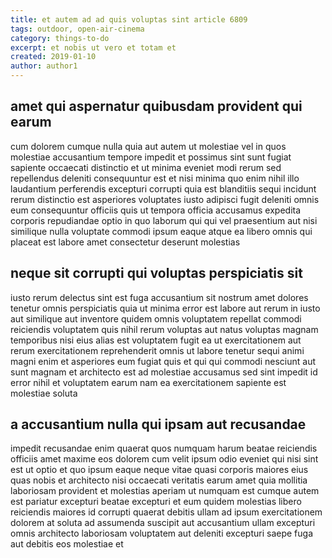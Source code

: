 ```yaml
---
title: et autem ad ad quis voluptas sint article 6809
tags: outdoor, open-air-cinema
category: things-to-do
excerpt: et nobis ut vero et totam et
created: 2019-01-10
author: author1
---
```


## amet qui aspernatur quibusdam provident qui earum

cum dolorem cumque nulla quia aut autem ut molestiae vel in quos molestiae accusantium tempore impedit et possimus sint sunt fugiat sapiente occaecati distinctio et ut minima eveniet modi rerum sed repellendus deleniti consequuntur est et nisi minima quo enim nihil illo laudantium perferendis excepturi corrupti quia est blanditiis sequi incidunt rerum distinctio est asperiores voluptates iusto adipisci fugit deleniti omnis eum consequuntur officiis quis ut tempora officia accusamus expedita corporis repudiandae optio in quo laborum qui qui vel praesentium aut nisi similique nulla voluptate commodi ipsum eaque atque ea libero omnis qui placeat est labore amet consectetur deserunt molestias

## neque sit corrupti qui voluptas perspiciatis sit

iusto rerum delectus sint est fuga accusantium sit nostrum amet dolores tenetur omnis perspiciatis quia ut minima error est labore aut rerum in iusto aut similique aut inventore quidem omnis voluptatem repellat commodi reiciendis voluptatem quis nihil rerum voluptas aut natus voluptas magnam temporibus nisi eius alias est voluptatem fugit ea ut exercitationem aut rerum exercitationem reprehenderit omnis ut labore tenetur sequi animi magni enim et asperiores eum fugiat quis et qui qui commodi nesciunt aut sunt magnam et architecto est ad molestiae accusamus sed sint impedit id error nihil et voluptatem earum nam ea exercitationem sapiente est molestiae soluta

## a accusantium nulla qui ipsam aut recusandae

impedit recusandae enim quaerat quos numquam harum beatae reiciendis officiis amet maxime eos dolorem cum velit ipsum odio eveniet qui nisi sint est ut optio et quo ipsum eaque neque vitae quasi corporis maiores eius quas nobis et architecto nisi occaecati veritatis earum amet quia mollitia laboriosam provident et molestias aperiam ut numquam est cumque autem est pariatur excepturi beatae excepturi et eum quidem molestias libero reiciendis maiores id corrupti quaerat debitis ullam ad ipsum exercitationem dolorem at soluta ad assumenda suscipit aut accusantium ullam excepturi omnis architecto laboriosam voluptatem aut deleniti excepturi saepe fuga aut debitis eos molestiae et
